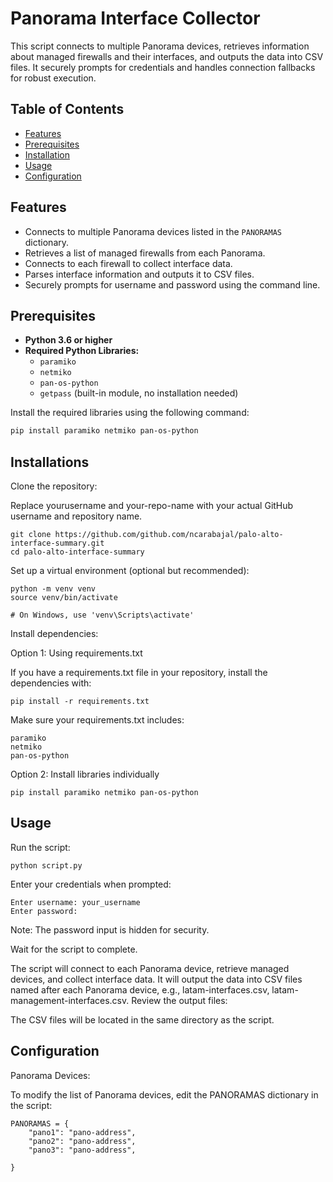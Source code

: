 # Panorama Interface Collector

This script connects to multiple Panorama devices, retrieves information about managed firewalls and their interfaces, and outputs the data into CSV files. It securely prompts for credentials and handles connection fallbacks for robust execution.

## Table of Contents

- [Features](#features)
- [Prerequisites](#prerequisites)
- [Installation](#installation)
- [Usage](#usage)
- [Configuration](#configuration)

## Features

- Connects to multiple Panorama devices listed in the `PANORAMAS` dictionary.
- Retrieves a list of managed firewalls from each Panorama.
- Connects to each firewall to collect interface data.
- Parses interface information and outputs it to CSV files.
- Securely prompts for username and password using the command line.

## Prerequisites

- **Python 3.6 or higher**
- **Required Python Libraries:**
  - `paramiko`
  - `netmiko`
  - `pan-os-python`
  - `getpass` (built-in module, no installation needed)

Install the required libraries using the following command:

```bash
pip install paramiko netmiko pan-os-python
```

## Installations

Clone the repository:

Replace yourusername and your-repo-name with your actual GitHub username and repository name.
```
git clone https://github.com/github.com/ncarabajal/palo-alto-interface-summary.git
cd palo-alto-interface-summary
```
Set up a virtual environment (optional but recommended):
```
python -m venv venv
source venv/bin/activate

# On Windows, use 'venv\Scripts\activate'
```
Install dependencies:

Option 1: Using requirements.txt

If you have a requirements.txt file in your repository, install the dependencies with:
```
pip install -r requirements.txt
```
Make sure your requirements.txt includes:
```
paramiko
netmiko
pan-os-python
```
Option 2: Install libraries individually
```
pip install paramiko netmiko pan-os-python
```
## Usage
Run the script:
```
python script.py
```
Enter your credentials when prompted:
```
Enter username: your_username
Enter password:
```
Note: The password input is hidden for security.

Wait for the script to complete.

The script will connect to each Panorama device, retrieve managed devices, and collect interface data.
It will output the data into CSV files named after each Panorama device, e.g., latam-interfaces.csv, latam-management-interfaces.csv.
Review the output files:

The CSV files will be located in the same directory as the script.

## Configuration
Panorama Devices:

To modify the list of Panorama devices, edit the PANORAMAS dictionary in the script:

```
PANORAMAS = {
    "pano1": "pano-address",
    "pano2": "pano-address",
    "pano3": "pano-address",
    
}
```
